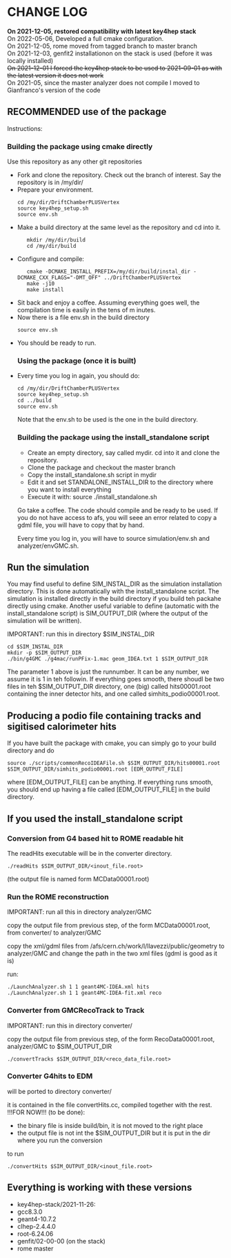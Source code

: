 # CHANGE LOG

**On 2021-12-05, restored compatibility with latest key4hep stack** </br>
On 2022-05-06, Developed a full cmake configuration. </br>
On 2021-12-05, rome moved from tagged branch to master branch </br>
On 2021-12-03, genfit2 installationon on the stack is used (before it was locally installed) </br>
<s>On 2021-12-01 I forced the key4hep stack to be used to 2021-09-01 as with the latest version it does not work</s> </br>
On 2021-05, since the master analyzer does not compile I moved to Gianfranco's version of the code </br>


## RECOMMENDED use of the package

Instructions:

### Building the package using cmake directly

Use this repository as any other git repositories                                                       

<ul>                                                                                                                
   <li> Fork and clone the repository. Check out the branch of interest. Say the repository is in /my/dir/ </li>    
   <li> Prepare your environment. </li>                                                                             
                                                                                                                    
   ```                                                                                                              
   cd /my/dir/DriftChamberPLUSVertex                                                                                
   source key4hep_setup.sh                                                                                          
   source env.sh                                                                                                    
   ```                                                                                                              
   <li> Make a build directory at the same level as the repository and cd into it. </li> 
                           
                                                                                                                    
   ```                                                                                                              
      mkdir /my/dir/build                                                                                           
      cd /my/dir/build                                                                                              
   ```                                                                                                              
                                                                                                                    
   <li> Configure and compile: </li>                                                                                
                                                                                                                    
   ```                                                                                                              
      cmake -DCMAKE_INSTALL_PREFIX=/my/dir/build/instal_dir -DCMAKE_CXX_FLAGS="-DMT_OFF" ../DriftChamberPLUSVertex  
      make -j10                                                                                                 
      make install                                                                                                  
   ```                                                                                                              
   <li>  Sit back and enjoy a coffee. Assuming everything goes well, the compilation time is easily in the tens of m
inutes.</li>                                                                                                        
   <li> Now there is a file env.sh in the build directory </li>                                            
         
                                                                                                                    
   ```                                                                                                              
   source env.sh                                                                                                    
   ```                                                                                                              
                                                                                                                    
   <li> You should be ready to run.</li>                                                                           

### Using the package (once it is built)
 
   <li> Every time you log in again, you should do: </li>                                                  
                                                                                                                    
   ```                                                                                                              
   cd /my/dir/DriftChamberPLUSVertex                                                                                
   source key4hep_setup.sh                                                                                          
   cd ../build                                                                                                      
   source env.sh                                                                                                    
   ```            
   Note that the env.sh to be used is the one in the build directory.

### Building the package using the install_standalone script

<ul>
   <li> Create an empty directory, say called mydir. cd into it and clone the repository. </li>
   <li> Clone the package and checkout the master branch</li>
   <li> Copy the install_standalone.sh script in mydir </li> 
   <li> Edit it and set STANDALONE_INSTALL_DIR to the directory where you want to install everything </li>
   <li> Execute it with: source ./install_standalone.sh </li>
</ul>

Go take a coffee. The code should compile and be ready to be used. If you do not have access to afs, you will seee an error related to copy a gdml file, you will have to copy that by hand. 

Every time you log in, you will have to source simulation/env.sh and analyzer/envGMC.sh. 
   
</ul>      

## Run the simulation 

You may find useful to define SIM_INSTAL_DIR as the simulation installation directory. This is done automatically with the install_standalone script. The simulation is installed directly in the build directory if you build teh packahe directly using cmake. Another useful variable to define (automatic with the install_standalone script) is SIM_OUTPUT_DIR (where the output of the simulation will be written). 

IMPORTANT: run this in directory $SIM_INSTAL_DIR </br>

```
cd $SIM_INSTAL_DIR
mkdir -p $SIM_OUTPUT_DIR
./bin/g4GMC ./g4mac/runPFix-1.mac geom_IDEA.txt 1 $SIM_OUTPUT_DIR
```
The parameter 1 above is just the runnumber. It can be any number, we assume it is 1 in teh followin. If everything goes smooth, there shoudl be two files in teh $SIM_OUTPUT_DIR directory, one (big) called hits00001.root containing the inner detector hits, and one called simhits_podio00001.root.

## Producing a podio file containing tracks and sigitised calorimeter hits

If you have built the package with cmake, you can simply go to your build directory and do

```
source ./scripts/commonRecoIDEAFile.sh $SIM_OUTPUT_DIR/hits00001.root $SIM_OUTPUT_DIR/simhits_podio00001.root [EDM_OUTPUT_FILE]
```
where [EDM_OUTPUT_FILE] can be anything. If everything runs smooth, you should end up having a file called [EDM_OUTPUT_FILE] in the build directory.


## If you used the install_standalone script

### Conversion from G4 based hit to ROME readable hit

The readHits executable will be in the converter directory.

```
./readHits $SIM_OUTPUT_DIR/<inout_file.root>
```
(the output file is named form MCData00001.root)

### Run the ROME reconstruction
IMPORTANT: run all this in directory analyzer/GMC  </br>

copy the output file from previous step, of the form MCData00001.root, from converter/ to analyzer/GMC </br>

copy the xml/gdml files from /afs/cern.ch/work/l/llavezzi/public/geometry to analyzer/GMC and change the path in the two xml files (gdml is good as it is) </br>

run:
```
./LaunchAnalyzer.sh 1 1 geant4MC-IDEA.xml hits
./LaunchAnalyzer.sh 1 1 geant4MC-IDEA-fit.xml reco
```

### Converter from GMCRecoTrack to Track
IMPORTANT: run this in directory converter/  </br>

copy the output file from previous step, of the form RecoData00001.root, analyzer/GMC to $SIM_OUTPUT_DIR </br>

```
./convertTracks $SIM_OUTPUT_DIR/<reco_data_file.root>
```

### Converter G4hits to EDM
will be ported to directory converter/ </br>

it is contained in the file convertHits.cc, compiled together with the rest. </br>
!!!FOR NOW!!! (to be done):
- the binary file is inside build/bin, it is not moved to the right place
- the output file is not int the $SIM_OUTPUT_DIR but it is put in the dir where you run the conversion

to run

```
./convertHits $SIM_OUTPUT_DIR/<inout_file.root>
```

## Everything is working with these versions
<ul>
   <li> key4hep-stack/2021-11-26:
   <li> gcc8.3.0
   <li> geant4-10.7.2
   <li> clhep-2.4.4.0
   <li> root-6.24.06
   <li> genfit/02-00-00 (on the stack)
   <li> rome master
</ul>

